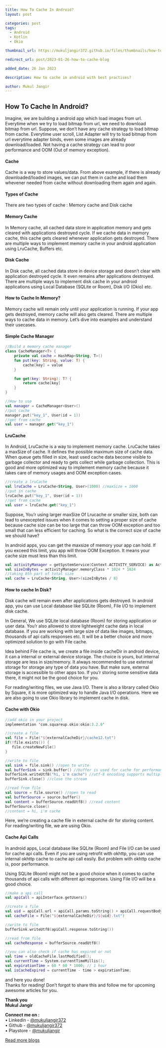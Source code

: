 ```yaml
---
title: How To Cache In Android?
layout: post

categories: post
tags:
  - Android
  - Kotlin
  - Okio

thumbnail_url: https://mukuljangir372.github.io/files/thumbnails/how-to-cache-in-android.png

redirect_url: post/2023-01-26-how-to-cache-blog

added_date: 26 Jan 2023

description: How to cache in android with best practises?

author: Mukul Jangir
---
```


## How To Cache In Android?
Imagine, we are building a android app which load images from url. Everytime when we try to load bitmap from url, we need to download bitmap from url. Suppose, we don’t have any cache strategy to load bitmap from cache. Everytime user scroll, List Adapter will try to load bitmap from url everytime adapter binds, even some images are already download/loaded. Not having a cache strategy can lead to poor performance and OOM (Out of memory exception).

#### Cache
Cache is a way to store values/data. From above example, if there is already downloaded/loaded images, we can put them in cache and load them whevener needed from cache without downloading them again and again. 

#### Types of Cache
There are two types of cache : Memory cache and Disk cache

#### Memory Cache
In Memory cache, all cached data store in application memory and gets cleared with applications destroyed cycle. If we cache data in memory cache, this cache gets cleared whenever application gets destroyed. There are multiple ways to implement memory cache in your android application using LruCache, Buffers etc.

#### Disk Cache
In Disk cache, all cached data store in device storage and doesn’t clear with application destroyed cycle. It even remains after applications destroyed. There are multiple ways to implement disk cache in your android applications using Local Database (SQLite or Room), Disk I/O (Okio) etc.

#### How to Cache In Memory?
Memory cache will remain only until your application is running. If your app gets destroyed, memory cache will also gets cleared. There are multiple ways to cache data in memory. Let’s dive into examples and understand their usecases.

#### Simple Cache Manager
```kotlin
//Build a memory cache manager
class CacheManager<T> {
    private val cache = HashMap<String, T>()
    fun put(key: String, value: T) {
        cache[key] = value
    }

    fun get(key: String): T? {
        return cache[key]
    }
}

//How to use
val manager = CacheManager<User>()
//put cache
manager.put("key_1", User(id = 1))
//get from cache
val user = manager.get("key_1")
```

#### LruCache
In Android, LruCache is a way to implement memory cache. LruCache takes a maxSize of cache. It defines the possible maximum size of cache data. When queue gets filled in size, least used cache data become visible to garbage collector and ready to gets collect while garbage collection. This is good and more optimized way to implement memory cache because it takes care of memory usages and OOM exception cases.

```kotlin
//create a lruCache
val lruCache = LruCache<String, User>(1000) //maxSize = 1000
//put in cache
lruCache.put("key_1", User(id = 1))
//get from cache
val user = lruCache.get("key_1")
```

Suppose, You’r using larger maxSize Of Lrucache or smaller size, both can lead to unexcepted issues when it comes to setting a proper size of cache because cache size can be too large that can throw OOM exception and too small that can less efficient for caching. So what is the correct size of cache we should have? 

In android apps, you can get the maxsize of memory your app can hold. If you exceed this limit, you app will throw OOM Exception. It means your cache size must less than this limit. 

```kotlin
val activityManager = getSystemService(Context.ACTIVITY_SERVICE) as ActivityManager
val sizeInBytes = activityManager.memoryClass * 1024 * 1024
//taking 8th part of total size
val cache = LruCache<String, User>(sizeInBytes / 8)
```

#### How to cache In Disk?
Disk cache will remain even after applications gets destroyed. In android app, you can use Local database like SQLite (Room), File I/O to implement disk cache. 

In General, We use SQLite local database (Room) for storing application or user data. You’r also allowed to store lightweight cache data in local database. If you are working with large size of data like images, bitmaps, thousands of api calls responses etc. It will be a better choice and more optimized solution to go with File cache. 

Idea behind File cache is, we create a file inside cacheDir in android device, it can a internal or external device storage. The choice is yours, but internal storage are less in size/memory. It always recommended to use external storage for storage any type of data you have. But make sure, external storage is accessible to other apps too. If you’r storing some sensitive data there, it might not be the good choice for you. 

For reading/writing files, we use Java I/O. There is also a library called Okio by Square, it is more optimized way to handle Java I/O operations. Here we are also going to use Okio library to implement cache in disk.

#### Cache with Okio
```kotlin
//add okio in your project
implementation 'com.squareup.okio:okio:3.2.0'
```

```kotlin
//create a file
val file = File("${externalCacheDir}/cache12.txt")
if(!file.exists()) {
   file.createNewFile()
}

//write to file
val sink = file.sink() //open to write
val bufferSink = sink.buffer() //buffer is used for cache for performance
bufferSink.writeUtf8("hi, i'm cache") //utf-8 encoding supports multiple chars types
bufferSink.close() //close the stream

//read from file
val source = file.source() //open to read
val bufferSource = source.buffer()
val content = bufferSource.readUtf8() //read content
bufferSource.close()
//content = hi, i'm cache
```

Here, we’re creating a cache file in external cache dir for storing content. For reading/writing file, we are using Okio.

#### Cache Api Calls
In android apps, Local database like SQLite (Room) and File I/O can be used for cache api calls. Even if you are using retrofit with okhttp, you can use internal okhttp cache to cache api call easily. But problem with okhttp cache is, poor performance. 

Using SQLite (Room) might not be a good choice when it comes to cache thousands of api calls with different api responses. Using File I/O will be a good choice.

```kotlin
//make a api call
val apiCall = apiInterface.getUsers()

//create a file
val uid = apiCall.url + apiCall.params.toString() + apiCall.requestBody.toString()
val cacheFile = File("${externalCacheDir}/${uid}.txt")

//write to file
bufferSink.writeUtf8(apiCall.response.toString())

//read from file
val cacheResponse = bufferSource.readUtf8()

//you can also check if cache has expired or not
val time = oldCacheFile.lastModified();
val currentTime = System.currentTimeMillis();
val expirationTime = 60 * 60 * 1000; // 1 hour
val isCacheExpired = currentTime - time > expirationTime;
```

and here you done!\
Thanks for reading! Don’t forgot to share this and follow me for upcoming awesome articles for you.

**Thank you**\
**Mukul Jangir**

**Connect me on :**\
• Linkedin - [@mukuljangir372](https://www.linkedin.com/in/mukuljangir372)\
• Github - [@mukuljangir372](https://github.com/Mukuljangir372)\
• Playstore - [@mukuljangir](https://play.google.com/store/apps/developer?id=Mukul+Jangir)

[Read more blogs](https://mukuljangir372.github.io/posts.html)
